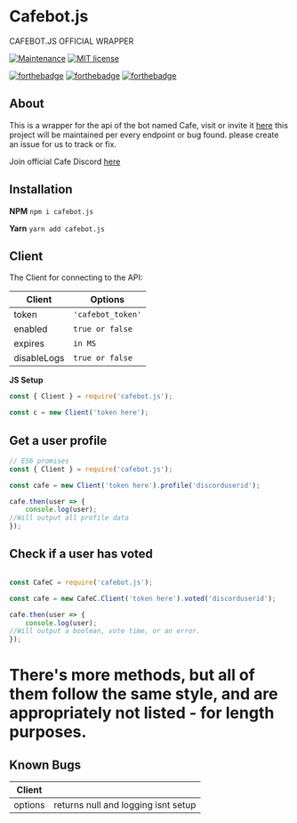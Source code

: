 # Cafebot.js
  
CAFEBOT.JS OFFICIAL WRAPPER

[![Maintenance](https://img.shields.io/badge/Maintained%3F-yes-green.svg)](https://GitHub.com/DopeDealers/Cafebot.js/graphs/commit-activity) 
[![MIT license](https://img.shields.io/badge/License-MIT-blue.svg)](https://lbesson.mit-license.org/)

[![forthebadge](https://forthebadge.com/images/badges/made-with-javascript.svg)](https://forthebadge.com) [![forthebadge](https://forthebadge.com/images/badges/built-with-love.svg)](https://forthebadge.com) [![forthebadge](https://forthebadge.com/images/badges/uses-badges.svg)](https://forthebadge.com)

## About

This is a wrapper for the api of the bot named Cafe, visit or invite it [here](https://cafebot.xyz)
this project will be maintained per every endpoint or bug found. please create an issue
for us to track or fix.

Join official Cafe Discord [here](https://discordapp.com/invite/CfCQKGK)

## Installation

**NPM**
``npm i cafebot.js``

**Yarn**
``yarn add cafebot.js``


## Client

The Client for connecting to the API:

|Client          |Options                        |                        
|----------------|-------------------------------|
|token           |``'cafebot_token'``            |
|enabled         |``true or false``              |
|expires         |``in MS``                      |
|disableLogs     | ``true or false``             |

**JS Setup**
```js
const { Client } = require('cafebot.js');

const c = new Client('token here');
```

## Get a user profile

```js
// ES6 promises
const { Client } = require('cafebot.js');

const cafe = new Client('token here').profile('discorduserid');

cafe.then(user => {
    console.log(user);
//Will output all profile data
});
```

## Check if a user has voted

```js

const CafeC = require('cafebot.js');

const cafe = new CafeC.Client('token here').voted('discorduserid');

cafe.then(user => {
    console.log(user);
//Will output a boolean, vote time, or an error.
});
```

# There's more methods, but all of them follow the same style, and are appropriately not listed - for length purposes.

## Known Bugs

| Client    |                                                             |
|-----------|-------------------------------------------------------------|
|options    | returns null and logging isnt setup                         |